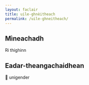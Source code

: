 ```yaml
---
layout: faclair
title: uile-ghnèitheach
permalink: /uile-ghneitheach/
---
```


## Mìneachadh

Ri thighinn

## Eadar-theangachaidhean

&#x1f3f4;&#xe0067;&#xe0062;&#xe0065;&#xe006e;&#xe0067;&#xe007f; unigender